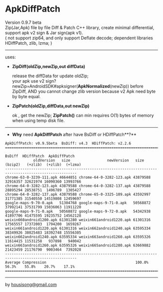 **ApkDiffPatch**
================
Version 0.9.7 beta   
Zip(Jar,Apk) file by file Diff & Patch C++ library, create minimal differential, support apk v2 sign & Jar sign(apk v1).    
( not support zip64, and only support Deflate decode; dependent libraries HDiffPatch, zlib, lzma; )   

---
uses:

*  **ZipDiff(oldZip,newZip,out diffData)**
   
   release the diffData for update oldZip;    
   your apk use v2 sign? newZip=AndroidSDK#apksigner(**ApkNormalized**(newZip)) before ZipDiff, AND you cannot change zlib version because v2 Apk need byte by byte equal.   
   
*  **ZipPatch(oldZip,diffData,out newZip)**
  
   ok , get the newZip; 
   **ZipPatch()** can min requires O(1) bytes of memory when using temp disk file.
   
---
*  **Why** need **ApkDiffPatch** after have BsDiff or HDiffPatch**?**
```
ApkDiffPatch: v0.9.5beta  BsDiff: v4.3  HDiffPatch: v2.2.6
=======================================================================================================
                                                                    BsDiff  HDiffPatch  ApkDiffPatch
             oldVersion   size                 newVersion   size    (bzip2)   (+zlib)  (+zlib)  (+lzma)
-------------------------------------------------------------------------------------------------------
chrome-63-0-3239-111.apk 46644851 chrome-64-0-3282-123.apk 43879588 32916357 32621974 16090360 13993766
chrome-64-0-3282-123.apk 43879588 chrome-64-0-3282-137.apk 43879588 28895294 28538751  1496789  1305427
chrome-64-0-3282-137.apk 43879588 chrome-65-0-3325-109.apk 43592997 31771385 31540550 14519808 12459697
google-maps-9-70-0.apk   51304768 google-maps-9-71-0.apk   50568872 37992141 37531799 15036063 11911220
google-maps-9-71-0.apk   50568872 google-maps-9-72-0.apk   54342938 41897706 41475595 19235752 14562128
weixin660android1200.apk 61301280 weixin661android1220.apk 61301316 17565557 17372003  1794200  1659267
weixin661android1220.apk 61301316 weixin662android1240.apk 63595334 38349926 38025483 18392748 15556305
weixin662android1240.apk 63595334 weixin663android1260.apk 63595326 11614415 11531258   937898   940042
weixin663android1260.apk 63595326 weixin665android1280.apk 63669882 21423459 21176790  9003464  7392028
-------------------------------------------------------------------------------------------------------
Average Compression                                         100.0%    56.3%    55.8%    20.7%    17.1%
=======================================================================================================
```
   
---
by housisong@gmail.com  

